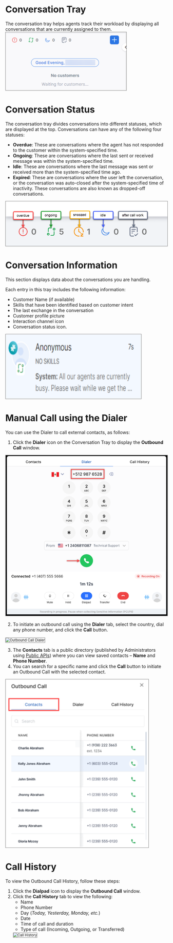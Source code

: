# Conversation Tray

The conversation tray helps agents track their workload by displaying all conversations that are currently assigned to them.  
<img src="../images/conversation-tray.png" alt="Conversation Tray" title="Conversation Tray" style="border: 1px solid gray; zoom:80%;">

# Conversation Status

The conversation tray divides conversations into different statuses, which are displayed at the top. Conversations can have any of the following four statuses:

* **Overdue**: These are conversations where the agent has not responded to the customer within the system-specified time.
* **Ongoing**: These are conversations where the last sent or received message was within the system-specified time.
* **Idle**: These are conversations where the last message was sent or received more than the system-specified time ago.
* **Expired**: These are conversations where the user left the conversation, or the conversation was auto-closed after the system-specified time of inactivity. These conversations are also known as dropped-off conversations.
<img src="../images/conversation-status.png" alt="Conversation Status" title="Conversation Status" style="border: 1px solid gray; zoom:100%;">

# Conversation Information

This section displays data about the conversations you are handling.

Each entry in this tray includes the following information:

* Customer Name (if available)
* Skills that have been identified based on customer intent
* The last exchange in the conversation
* Customer profile picture
* Interaction channel icon
* Conversation status icon.
<img src="../images/conversation.png" alt="Conversation" title="Conversation" style="border: 1px solid gray; zoom:80%;">

# Manual Call using the Dialer

You can use the Dialer to call external contacts, as follows:

1. Click the **Dialer** icon on the Conversation Tray to display the **Outbound Call** window.  
<img src="../images/dialer.png" alt="Dialer" title="Dialer" style="border: 1px solid gray; zoom:80%;">

2. To initiate an outbound call using the **Dialer** tab, select the country, dial any phone number, and click the **Call** button.
<img src="../images/outbound_call_dialer.png" alt="Outbound Call Dialer" title="Outbound Call Dialer" style="border: 1px solid gray; zoom:80%;">

3. The **Contacts** tab is a public directory (published by Administrators using [Public APIs](https://docs.kore.ai/smartassist/api/apis-list/#Contacts_Public_APIs)) where you can view saved contacts – **Name** and **Phone Number**.
4. You can search for a specific name and click the **Call** button to initiate an Outbound Call with the selected contact.
<img src="../images/contacts.png" alt="Contacts" title="Contacts" style="border: 1px solid gray; zoom:80%;">

# Call History

To view the Outbound Call History, follow these steps:

1. Click the **Dialpad** icon to display the **Outbound Call** window.
2. Click the **Call History** tab to view the following:
    * Name
    * Phone Number
    * Day (_Today, Yesterday, Monday, etc._)
    * Date
    * Time of call and duration
    * Type of call (Incoming, Outgoing, or Transferred)
    <img src="../images/call_history.png" alt="Call History" title="Call History" style="border: 1px solid gray; zoom:80%;">